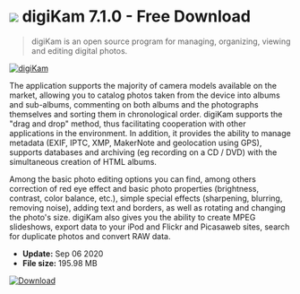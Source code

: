 # ![](https://cdn.softexe.net/static/icon/0/digikam-8512.png) digiKam 7.1.0 - Free Download

> digiKam is an open source program for managing, organizing, viewing and editing digital photos.

[![digiKam](https://gallery.dpcdn.pl/imgc/Tools/7867/g_-_420x350_1.5_-_x20120319135003_00.png)](https://softexe.net/win/multimedia/graphics-design/digikam:hepb.html)

The application supports the majority of camera models available on the market, allowing you to catalog photos taken from the device into albums and sub-albums, commenting on both albums and the photographs themselves and sorting them in chronological order. digiKam supports the "drag and drop" method, thus facilitating cooperation with other applications in the environment. In addition, it provides the ability to manage metadata (EXIF, IPTC, XMP, MakerNote and geolocation using GPS), supports databases and archiving (eg recording on a CD / DVD) with the simultaneous creation of HTML albums.
 
 Among the basic photo editing options you can find, among others correction of red eye effect and basic photo properties (brightness, contrast, color balance, etc.), simple special effects (sharpening, blurring, removing noise), adding text and borders, as well as rotating and changing the photo's size. digiKam also gives you the ability to create MPEG slideshows, export data to your iPod and Flickr and Picasaweb sites, search for duplicate photos and convert RAW data.


- **Update:** Sep 06 2020
- **File size:** 195.98 MB

[![Download](https://cdn.softexe.net/static/img/download.png)](https://softexe.net/win/multimedia/graphics-design/digikam:hepb.html)


